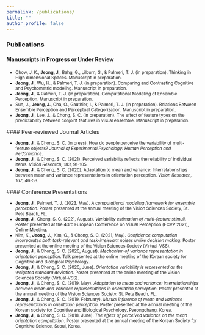 ```yaml
---
permalink: /publications/
title: ""
author_profile: false
---
```

### Publications
#### Manuscripts in Progress or Under Review 
<ul>
	<li style="font-size:0.8em;">Chow, J. K., <b>Jeong, J.</b>, Bahg, G., Lilburn, S., & Palmeri, T. J. (in preparation). Thinking in High dimensional Spaces. Manuscript in preparation.</li>
	<li style="font-size:0.8em;"><b>Jeong, J.</b>, Wu, H., & Palmeri, T. J. (in preparation). Comparing and Contrasting Cognitive and Psychometric modeling. Manuscript in preparation.</li>
	<li style="font-size:0.8em;"><b>Jeong, J.</b>, & Palmeri, T. J. (in preparation). Computational Modeling of Ensemble Perception. Manuscript in preparation.</li>
	<li style="font-size:0.8em;">Sun, J., <b>Jeong, J.</b>, Cha, O., Gauthier, I., & Palmeri, T. J. (in preparation). Relations Between Ensemble Perception and Perceptual Categorization. Manuscript in preparation.</li>
	<li style="font-size:0.8em;"><b>Jeong, J.</b>, Lee, J., & Chong, S. C. (in preparation). The effect of feature types on the predictability between conjoint features in visual ensemble. Manuscript in preparation.</li>
</ul>
#### Peer-reviewed Journal Articles
<ul>
	<li style="font-size:0.8em;"><b>Jeong, J.</b>, & Chong, S. C. (in press). How do people perceive the variability of multi-feature objects? <i>Journal of Experimental Psychology: Human Perception and Performance</i>.</li>
	<li style="font-size:0.8em;"><b>Jeong, J.</b>, & Chong, S. C. (2021). Perceived variability reflects the reliability of individual items. <i>Vision Research, 183</i>, 91-105.</li>
	<li style="font-size:0.8em;"><b>Jeong, J.</b>, & Chong, S. C. (2020). Adaptation to mean and variance: Interrelationships between mean and variance representations in orientation perception. <i>Vision Research, 167</i>, 46-53.</li>
</ul>
#### Conference Presentations
<ul>
	<li style="font-size:0.8em;"><b>Jeong, J.</b>, Palmeri, T. J. (2023, May). <i>A computational modeling framework for ensemble perception</i>. Poster presented at the annual meeting of the Vision Sciences Society, St. Pete Beach, FL.</li>
	<li style="font-size:0.8em;"><b>Jeong, J.</b>, Chong, S. C. (2021, August). <i>Variability estimation of multi-feature stimuli</i>. Poster presented at the 43rd European Conference on Visual Perception (ECVP 2021), Online Meeting.</li>
	<li style="font-size:0.8em;">Kim, K., <b>Jeong, J.</b>, Kim, G., & Chong, S. C. (2021, May). <i>Confidence computation incorporates both task-relevant and task-irrelevant noises unlike decision making</i>. Poster presented at the online meeting of the Vision Sciences Society (Virtual-VSS).</li>
	<li style="font-size:0.8em;"><b>Jeong, J.</b>, & Chong, S. C. (2020, August). <i>Mechanism of variance representation in orientation perception</i>. Talk presented at the online meeting of the Korean society for Cognitive and Biological Psychology.</li>
	<li style="font-size:0.8em;"><b>Jeong, J.</b>, & Chong, S. C. (2020, June). <i>Orientation variability is represented as the weighted standard deviation</i>. Poster presented at the online meeting of the Vision Sciences Society (Virtual-VSS).</li>
	<li style="font-size:0.8em;"><b>Jeong, J.</b>, & Chong, S. C. (2019, May). <i>Adaptation to mean and variance: interrelationships between mean and variance representations in orientation perception</i>. Poster presented at the annual meeting of the Vision Sciences Society, St. Pete Beach, FL.</li>
	<li style="font-size:0.8em;"><b>Jeong, J.</b>, & Chong, S. C. (2019, February). <i>Mutual influence of mean and variance representations in orientation perception</i>. Poster presented at the annual meeting of the Korean society for Cognitive and Biological Psychology, Pyeongchang, Korea.</li>
	<li style="font-size:0.8em;"><b>Jeong, J.</b>, & Chong, S. C. (2018, June). <i>The effect of perceived variance on the mean orientation computation</i>. Poster presented at the annual meeting of the Korean Society for Cognitive Science, Seoul, Korea.</li>
</ul>